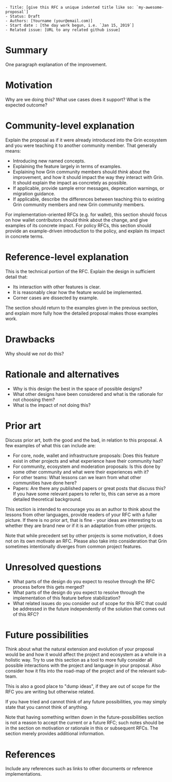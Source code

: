 ```
- Title: [give this RFC a unique indented title like so: `my-awesome-proposal`]
- Status: Draft
- Authors: [Yourname (your@email.com)]
- Start date : [the day work begun, i.e. `Jan 15, 2019`]
- Related issue: [URL to any related github issue]
```

# Summary
[summary]: #summary

One paragraph explanation of the improvement.

# Motivation
[motivation]: #motivation

Why are we doing this? What use cases does it support? What is the expected outcome?

# Community-level explanation
[community-level-explanation]: #community-level-explanation

Explain the proposal as if it were already introduced into the Grin ecosystem and you were teaching it to another community member. That generally means:

- Introducing new named concepts.
- Explaining the feature largely in terms of examples.
- Explaining how Grin community members should *think* about the improvement, and how it should impact the way they interact with Grin. It should explain the impact as concretely as possible.
- If applicable, provide sample error messages, deprecation warnings, or migration guidance.
- If applicable, describe the differences between teaching this to existing Grin community members and new Grin community members.

For implementation-oriented RFCs (e.g. for wallet), this section should focus on how wallet contributors should think about the change, and give examples of its concrete impact. For policy RFCs, this section should provide an example-driven introduction to the policy, and explain its impact in concrete terms.

# Reference-level explanation
[reference-level-explanation]: #reference-level-explanation

This is the technical portion of the RFC. Explain the design in sufficient detail that:

- Its interaction with other features is clear.
- It is reasonably clear how the feature would be implemented.
- Corner cases are dissected by example.

The section should return to the examples given in the previous section, and explain more fully how the detailed proposal makes those examples work.

# Drawbacks
[drawbacks]: #drawbacks

Why should we *not* do this?

# Rationale and alternatives
[rationale-and-alternatives]: #rationale-and-alternatives

- Why is this design the best in the space of possible designs?
- What other designs have been considered and what is the rationale for not choosing them?
- What is the impact of not doing this?

# Prior art
[prior-art]: #prior-art

Discuss prior art, both the good and the bad, in relation to this proposal.
A few examples of what this can include are:

- For core, node, wallet and infrastructure proposals: Does this feature exist in other projects and what experience have their community had?
- For community, ecosystem and moderation proposals: Is this done by some other community and what were their experiences with it?
- For other teams: What lessons can we learn from what other communities have done here?
- Papers: Are there any published papers or great posts that discuss this? If you have some relevant papers to refer to, this can serve as a more detailed theoretical background.

This section is intended to encourage you as an author to think about the lessons from other languages, provide readers of your RFC with a fuller picture. If there is no prior art, that is fine - your ideas are interesting to us whether they are brand new or if it is an adaptation from other projects.

Note that while precedent set by other projects is some motivation, it does not on its own motivate an RFC.
Please also take into consideration that Grin sometimes intentionally diverges from common project features.

# Unresolved questions
[unresolved-questions]: #unresolved-questions

- What parts of the design do you expect to resolve through the RFC process before this gets merged?
- What parts of the design do you expect to resolve through the implementation of this feature before stabilization?
- What related issues do you consider out of scope for this RFC that could be addressed in the future independently of the solution that comes out of this RFC?

# Future possibilities
[future-possibilities]: #future-possibilities

Think about what the natural extension and evolution of your proposal would be and how it would affect the project and ecosystem as a whole in a holistic way. Try to use this section as a tool to more fully consider all possible interactions with the project and language in your proposal. Also consider how it fits into the road-map of the project and of the relevant sub-team.

This is also a good place to "dump ideas", if they are out of scope for the RFC you are writing but otherwise related.

If you have tried and cannot think of any future possibilities, you may simply state that you cannot think of anything.

Note that having something written down in the future-possibilities section is not a reason to accept the current or a future RFC; such notes should be in the section on motivation or rationale in this or subsequent RFCs. The section merely provides additional information.

# References
[references]: #references

Include any references such as links to other documents or reference implementations.